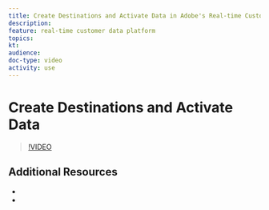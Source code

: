 ```yaml
---
title: Create Destinations and Activate Data in Adobe's Real-time Customer Data Platform (RTCDP)
description: 
feature: real-time customer data platform
topics:
kt: 
audience: 
doc-type: video
activity: use
---
```


# Create Destinations and Activate Data


>[!VIDEO]()

## Additional Resources

* []()
* []()
